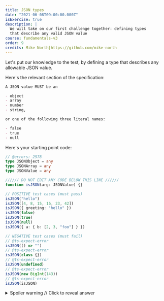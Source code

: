 ```yaml
---
title: JSON types
date: "2021-06-08T09:00:00.000Z"
isExercise: true
description: |
  We will take on our first challenge together: defining types
  that describe any valid JSON value
course: fundamentals-v3
order: 9
credits: Mike North|https://github.com/mike-north
---
```


Let's put our knowledge to the test, by defining a type
that describes any allowable JSON value.

Here's the relevant section of the specification:

```md
A JSON value MUST be an

- object
- array
- number
- string,

or one of the following three literal names:

- false
- true
- null
```

Here's your starting point code:

```ts twoslash
// @errors: 2578
type JSONObject = any
type JSONArray = any
type JSONValue = any

////// DO NOT EDIT ANY CODE BELOW THIS LINE //////
function isJSON(arg: JSONValue) {}

// POSITIVE test cases (must pass)
isJSON("hello")
isJSON([4, 8, 15, 16, 23, 42])
isJSON({ greeting: "hello" })
isJSON(false)
isJSON(true)
isJSON(null)
isJSON({ a: { b: [2, 3, "foo"] } })

// NEGATIVE test cases (must fail)
// @ts-expect-error
isJSON(() => "")
// @ts-expect-error
isJSON(class {})
// @ts-expect-error
isJSON(undefined)
// @ts-expect-error
isJSON(new BigInt(143))
// @ts-expect-error
isJSON(isJSON)
```

<details>

  <summary>Spoiler warning // Click to reveal answer</summary>

```ts twoslash
// @errors: 2578
type JSONPrimitive = string | number | boolean | null
type JSONObject = { [k: string]: JSONValue }
type JSONArray = JSONValue[]
type JSONValue = JSONArray | JSONObject | JSONPrimitive

////// DO NOT EDIT ANY CODE BELOW THIS LINE //////
function isJSON(arg: JSONValue) {}

// POSITIVE test cases (must pass)
isJSON("hello")
isJSON([4, 8, 15, 16, 23, 42])
isJSON({ greeting: "hello" })
isJSON(false)
isJSON(true)
isJSON(null)
isJSON({ a: { b: [2, 3, "foo"] } })

// NEGATIVE test cases (must fail)
// @ts-expect-error
isJSON(() => "")
// @ts-expect-error
isJSON(class {})
// @ts-expect-error
isJSON(undefined)
// @ts-expect-error
isJSON(new BigInt(143))
// @ts-expect-error
isJSON(isJSON)
```

</details>
